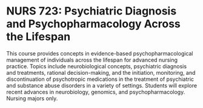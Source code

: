 # NURS 723: Psychiatric Diagnosis and Psychopharmacology Across the Lifespan

This course provides concepts in evidence-based psychopharmacological management of individuals across the lifespan for advanced nursing practice. Topics include neurobiological concepts, psychiatric diagnosis and treatments, rational decision-making, and the initiation, monitoring, and discontinuation of psychotropic medications in the treatment of psychiatric and substance abuse disorders in a variety of settings. Students will explore recent advances in neurobiology, genomics, and psychopharmacology. Nursing majors only.